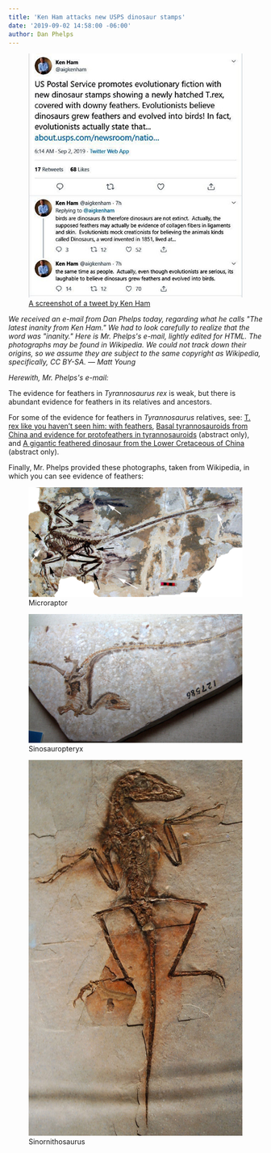 ```yaml
---
title: 'Ken Ham attacks new USPS dinosaur stamps'
date: '2019-09-02 14:58:00 -06:00'
author: Dan Phelps
---
```

<figure>
<img src="/uploads/2019/Hams_Tweet.JPG" alt="Screenshot"/>
<figcaption>
<a href="https://twitter.com/aigkenham/status/1168497312747991040">A screenshot of a tweet by Ken Ham</a> 
</figcaption>
</figure>

<i>We received an e-mail from Dan Phelps today, regarding what he calls "The latest inanity from Ken Ham." We had to look carefully to realize that the word was "inanity." Here is Mr. Phelps's e-mail, lightly edited for HTML. The photographs may be found in Wikipedia. We could not track down their origins, so we assume they are subject to the same copyright as Wikipedia, specifically, CC BY-SA. — Matt Young

Herewith, Mr. Phelps's e-mail: </i> 


The evidence for feathers in <i>Tyrannosaurus rex</i> is weak, but there is abundant evidence for feathers in its relatives and ancestors.

For some of the evidence for feathers in <i>Tyrannosaurus</i> relatives, see: <a href="https://www.nytimes.com/2019/03/07/arts/design/t-rex-exhibition-american-museum-of-natural-history.html">T. rex like you haven’t seen him: with feathers</a>, <a href="https://www.nature.com/articles/nature02855">Basal tyrannosauroids from China and evidence for protofeathers in tyrannosauroids</a> (abstract only), and <a href="https://www.nature.com/articles/nature10906">A gigantic feathered dinosaur from the Lower Cretaceous of China</a> (abstract only).

Finally, Mr. Phelps provided these photographs, taken from Wikipedia, in which you can see evidence of feathers:

<figure>
<img src="/uploads/2019/Microraptor_600.jpg" alt="Microraptor"/>
<figcaption>Microraptor</figcaption>
</figure>


<figure>
<img src="/uploads/2019/Sinosauropteryx_600.jpg" alt="Sinosauropteryx"/>
<figcaption>Sinosauropteryx</figcaption>
</figure>


<figure>
<img src="/uploads/2019/Sinornithosaurus_600.jpg" alt="Sinornithosaurus"/>
<figcaption>Sinornithosaurus</figcaption>
</figure>
